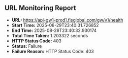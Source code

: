 ## URL Monitoring Report

- **URL:** https://api-gw1-prod1.fisglobal.com/gw/v1/health
- **Start Time:** 2025-08-29T23:40:31.726852
- **End Time:** 2025-08-29T23:40:32.930174
- **Total Time Taken:** 1.203322 seconds
- **HTTP Status Code:** 403
- **Status:** Failure
- **Failure Reason:** HTTP Status Code: 403
